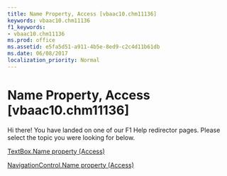 ```yaml
---
title: Name Property, Access [vbaac10.chm11136]
keywords: vbaac10.chm11136
f1_keywords:
- vbaac10.chm11136
ms.prod: office
ms.assetid: e5fa5d51-a911-4b5e-8ed9-c2c4d11b61db
ms.date: 06/08/2017
localization_priority: Normal
---
```



# Name Property, Access [vbaac10.chm11136]

Hi there! You have landed on one of our F1 Help redirector pages. Please select the topic you were looking for below.

[TextBox.Name property (Access)](http://msdn.microsoft.com/library/e97043b5-216f-2c5c-a531-45b29477cb77%28Office.15%29.aspx)

[NavigationControl.Name property (Access)](http://msdn.microsoft.com/library/0daea497-ec28-769b-6722-4ac60026147c%28Office.15%29.aspx)


